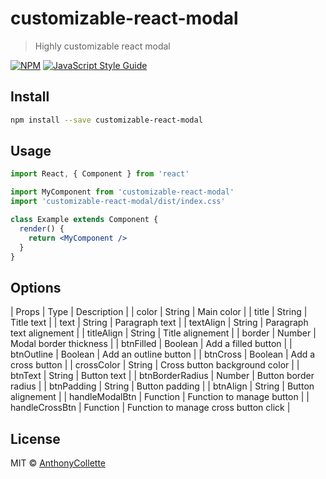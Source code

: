 # customizable-react-modal

> Highly customizable react modal

[![NPM](https://img.shields.io/npm/v/customizable-react-modal.svg)](https://www.npmjs.com/package/customizable-react-modal) [![JavaScript Style Guide](https://img.shields.io/badge/code_style-standard-brightgreen.svg)](https://standardjs.com)

## Install

```bash
npm install --save customizable-react-modal
```

## Usage

```jsx
import React, { Component } from 'react'

import MyComponent from 'customizable-react-modal'
import 'customizable-react-modal/dist/index.css'

class Example extends Component {
  render() {
    return <MyComponent />
  }
}
```

## Options
| Props | Type | Description |
| color | String | Main color |
| title | String | Title text |
| text | String | Paragraph text |
| textAlign | String | Paragraph text alignement |
| titleAlign | String | Title alignement |
| border | Number | Modal border thickness |
| btnFilled | Boolean | Add a filled button |
| btnOutline | Boolean | Add an outline button |
| btnCross | Boolean | Add a cross button |
| crossColor | String | Cross button background color |
| btnText | String | Button text |
| btnBorderRadius | Number | Button border radius |
| btnPadding | String | Button padding |
| btnAlign | String | Button alignement |
| handleModalBtn | Function | Function to manage button |
| handleCrossBtn | Function | Function to manage cross button click |

## License

MIT © [AnthonyCollette](https://github.com/AnthonyCollette)
